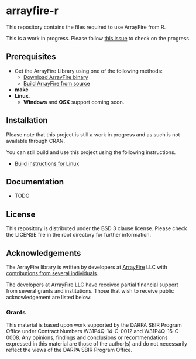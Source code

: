# arrayfire-r

This repository contains the files required to use ArrayFire from R.

This is a work in progress. Please follow [this issue](https://github.com/arrayfire/arrayfire-r/issues/7) to check on the progress.

## Prerequisites

- Get the ArrayFire Library using one of the following methods:
    - [Download ArrayFire binary](http://arrayfire.com/download/)
    - [Build ArrayFire from source](https://github.com/arrayfire/arrayfire)
- **make**
- **Linux**.
    - **Windows** and **OSX** support coming soon.

## Installation

Please note that this project is still a work in progress and as such is not available through CRAN.

You can still build and use this project using the following instructions.

- [Build instructions for Linux](https://github.com/arrayfire/arrayfire-r/wiki/Installation-instructions-for-Linux)

## Documentation
- TODO

## License

This repository is distributed under the BSD 3 clause license. Please check the LICENSE file in the root directory for further information.

## Acknowledgements

The ArrayFire library is written by developers at [ArrayFire](http://arrayfire.com) LLC
with [contributions from several individuals](https://github.com/arrayfire/arrayfire_python/graphs/contributors).

The developers at ArrayFire LLC have received partial financial support
from several grants and institutions. Those that wish to receive public
acknowledgement are listed below:

<!--
The following section contains acknowledgements for grant funding. In most
circumstances, the specific phrasing of the text is mandated by the grant
provider. Thus these acknowledgements must remain intact without modification.
-->

### Grants

This material is based upon work supported by the DARPA SBIR Program Office
under Contract Numbers W31P4Q-14-C-0012 and W31P4Q-15-C-0008.
Any opinions, findings and conclusions or recommendations expressed in this
material are those of the author(s) and do not necessarily reflect the views of
the DARPA SBIR Program Office.
